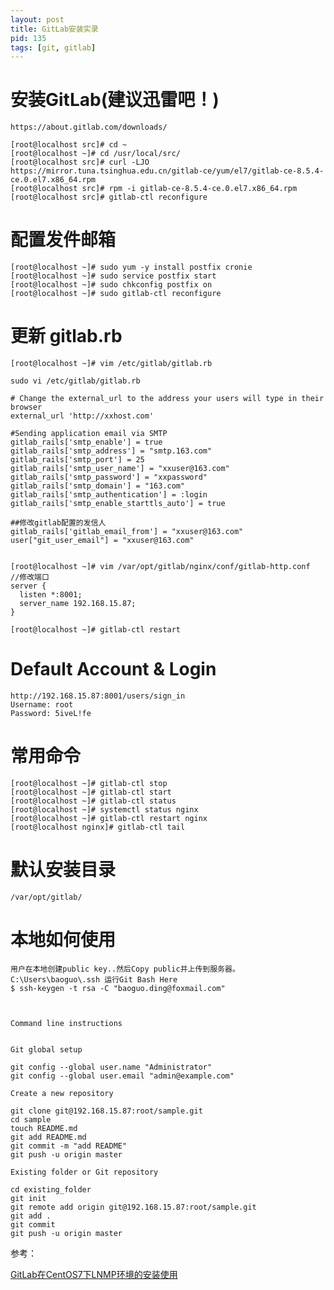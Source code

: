 ```yaml
---
layout: post
title: GitLab安装实录
pid: 135
tags: [git, gitlab]
---
```

# 安装GitLab(建议迅雷吧！)

    https://about.gitlab.com/downloads/

    [root@localhost src]# cd ~
    [root@localhost ~]# cd /usr/local/src/
    [root@localhost src]# curl -LJO https://mirror.tuna.tsinghua.edu.cn/gitlab-ce/yum/el7/gitlab-ce-8.5.4-ce.0.el7.x86_64.rpm
    [root@localhost src]# rpm -i gitlab-ce-8.5.4-ce.0.el7.x86_64.rpm
    [root@localhost src]# gitlab-ctl reconfigure

# 配置发件邮箱

    [root@localhost ~]# sudo yum -y install postfix cronie
    [root@localhost ~]# sudo service postfix start
    [root@localhost ~]# sudo chkconfig postfix on
    [root@localhost ~]# sudo gitlab-ctl reconfigure

# 更新 gitlab.rb

    [root@localhost ~]# vim /etc/gitlab/gitlab.rb

    sudo vi /etc/gitlab/gitlab.rb       

    # Change the external_url to the address your users will type in their browser
    external_url 'http://xxhost.com'

    #Sending application email via SMTP
    gitlab_rails['smtp_enable'] = true
    gitlab_rails['smtp_address'] = "smtp.163.com"
    gitlab_rails['smtp_port'] = 25 
    gitlab_rails['smtp_user_name'] = "xxuser@163.com"
    gitlab_rails['smtp_password'] = "xxpassword"
    gitlab_rails['smtp_domain'] = "163.com"
    gitlab_rails['smtp_authentication'] = :login
    gitlab_rails['smtp_enable_starttls_auto'] = true

    ##修改gitlab配置的发信人
    gitlab_rails['gitlab_email_from'] = "xxuser@163.com"
    user["git_user_email"] = "xxuser@163.com"


    [root@localhost ~]# vim /var/opt/gitlab/nginx/conf/gitlab-http.conf  //修改端口
    server {
      listen *:8001;
      server_name 192.168.15.87;
    }

    [root@localhost ~]# gitlab-ctl restart



# Default Account & Login

    http://192.168.15.87:8001/users/sign_in
    Username: root
    Password: 5iveL!fe



# 常用命令
    [root@localhost ~]# gitlab-ctl stop
    [root@localhost ~]# gitlab-ctl start
    [root@localhost ~]# gitlab-ctl status
    [root@localhost ~]# systemctl status nginx 
    [root@localhost ~]# gitlab-ctl restart nginx
    [root@localhost nginx]# gitlab-ctl tail


# 默认安装目录

    /var/opt/gitlab/




# 本地如何使用


    用户在本地创建public key..然后Copy public并上传到服务器。
    C:\Users\baoguo\.ssh 运行Git Bash Here
    $ ssh-keygen -t rsa -C "baoguo.ding@foxmail.com"



    Command line instructions


    Git global setup

    git config --global user.name "Administrator"
    git config --global user.email "admin@example.com"

    Create a new repository

    git clone git@192.168.15.87:root/sample.git
    cd sample
    touch README.md
    git add README.md
    git commit -m "add README"
    git push -u origin master

    Existing folder or Git repository

    cd existing_folder
    git init
    git remote add origin git@192.168.15.87:root/sample.git
    git add .
    git commit
    git push -u origin master



参考：

[GitLab在CentOS7下LNMP环境的安装使用](http://blog.csdn.net/w670328683/article/details/50736977)

